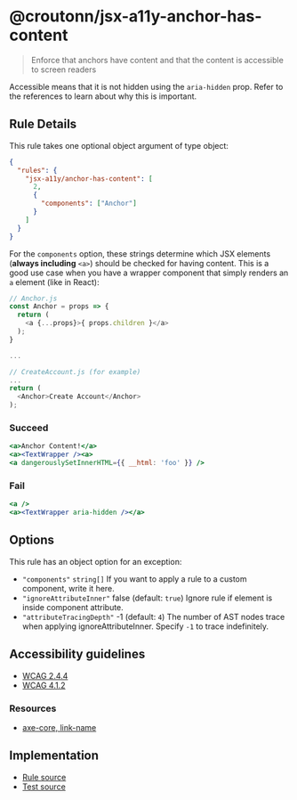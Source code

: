 # @croutonn/jsx-a11y-anchor-has-content

> Enforce that anchors have content and that the content is accessible to screen readers

Accessible means that it is not hidden using the `aria-hidden` prop. Refer to the references to learn about why this is important.

## Rule Details

This rule takes one optional object argument of type object:

```json
{
  "rules": {
    "jsx-a11y/anchor-has-content": [
      2,
      {
        "components": ["Anchor"]
      }
    ]
  }
}
```

For the `components` option, these strings determine which JSX elements (**always including** `<a>`) should be checked for having content. This is a good use case when you have a wrapper component that simply renders an `a` element (like in React):

```js
// Anchor.js
const Anchor = props => {
  return (
    <a {...props}>{ props.children }</a>
  );
}

...

// CreateAccount.js (for example)
...
return (
  <Anchor>Create Account</Anchor>
);
```

### Succeed

```jsx
<a>Anchor Content!</a>
<a><TextWrapper /><a>
<a dangerouslySetInnerHTML={{ __html: 'foo' }} />
```

### Fail

```jsx
<a />
<a><TextWrapper aria-hidden /></a>
```

## Options

This rule has an object option for an exception:

- `"components"` `string[]` If you want to apply a rule to a custom component, write it here.
- `"ignoreAttributeInner"` false (default: `true`) Ignore rule if element is inside component attribute.
- `"attributeTracingDepth"` -1 (default: `4`) The number of AST nodes trace when applying ignoreAttributeInner. Specify `-1` to trace indefinitely.

## Accessibility guidelines

- [WCAG 2.4.4](https://www.w3.org/WAI/WCAG21/Understanding/link-purpose-in-context)
- [WCAG 4.1.2](https://www.w3.org/WAI/WCAG21/Understanding/name-role-value)

### Resources

- [axe-core, link-name](https://dequeuniversity.com/rules/axe/3.2/link-name)

## Implementation

- [Rule source](../../lib/rules/jsx-a11y-anchor-has-content.js)
- [Test source](../../tests/lib/rules/jsx-a11y-anchor-has-content.js)
